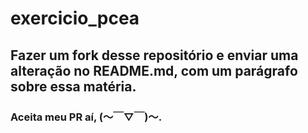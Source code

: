 # exercicio_pcea

## Fazer um fork desse repositório e enviar uma alteração no README.md, com um parágrafo sobre essa matéria.

### Aceita meu PR aí, (～￣▽￣)～.
